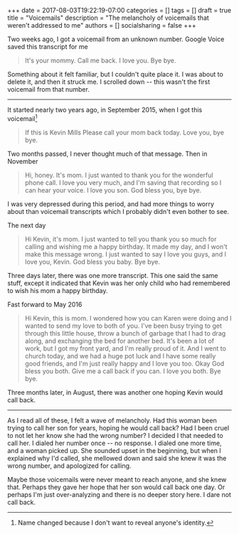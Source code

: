 +++
date = 2017-08-03T19:22:19-07:00
categories = []
tags = []
draft = true
title = "Voicemails"
description = "The melancholy of voicemails that weren't addressed to me"
authors = []
socialsharing = false
+++

Two weeks ago, I got a voicemail from an unknown number. Google Voice saved this transcript for me

> It's your mommy. Call me back. I love you. Bye bye.

Something about it felt familiar, but I couldn't quite place it. I was about to delete it, and then it struck me. I scrolled down -- this wasn't the first voicemail from that number.

---

It started nearly two years ago, in September 2015, when I got this voicemail[^1]

> If this is Kevin Mills Please call your mom back today. Love you, bye bye.

Two months passed, I never thought much of that message. Then in November

> Hi, honey. It's mom. I just wanted to thank you for the wonderful phone call. I love you very much, and I'm saving that recording so I can hear your voice. I love you son. God bless you, bye bye.

I was very depressed during this period, and had more things to worry about than voicemail transcripts which I probably didn't even bother to see.

The next day

> Hi Kevin, it's mom. I just wanted to tell you thank you so much for calling and wishing me a happy birthday. It made my day, and I won't make this message wrong. I just wanted to say I love you guys, and I love you, Kevin. God bless you baby. Bye bye.

Three days later, there was one more transcript. This one said the same stuff, except it indicated that Kevin was her only child who had remembered to wish his mom a happy birthday.

Fast forward to May 2016

> Hi Kevin, this is mom. I wondered how you can Karen were doing and I wanted to send my love to both of you. I've been busy trying to get through this little house, throw a bunch of garbage that I had to drag along, and exchanging the bed for another bed. It's been a lot of work, but I got my front yard, and I'm really proud of it. And I went to church today, and we had a huge pot luck and I have some really good friends, and I'm just really happy and I love you too. Okay God bless you both. Give me a call back if you can. I love you both. Bye bye.

Three months later, in August, there was another one hoping Kevin would call back.

---

As I read all of these, I felt a wave of melancholy. Had this woman been trying to call her son for years, hoping he would call back? Had I been cruel to not let her know she had the wrong number? I decided I that needed to call her. I dialed her number once -- no response. I dialed one more time, and a woman picked up. She sounded upset in the beginning, but when I explained why I'd called, she mellowed down and said she knew it was the wrong number, and apologized for calling.

Maybe those voicemails were never meant to reach anyone, and she knew that. Perhaps they gave her hope that her son would call back one day. Or perhaps I'm just over-analyzing and there is no deeper story here. I dare not call back.

[^1]: Name changed because I don't want to reveal anyone's identity.